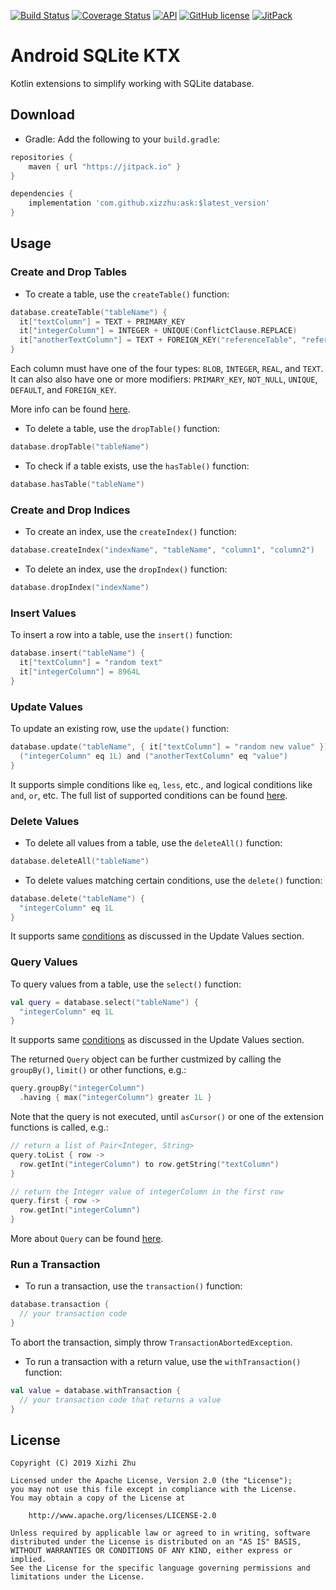 [![Build Status](https://img.shields.io/travis/xizzhu/ask.svg)](https://travis-ci.org/xizzhu/ask)
[![Coverage Status](https://img.shields.io/coveralls/github/xizzhu/ask.svg)](https://coveralls.io/github/xizzhu/ask)
[![API](https://img.shields.io/badge/API-21%2B-green.svg?style=flat)](https://developer.android.com/about/versions/android-5.0.html)
[![GitHub license](https://img.shields.io/badge/license-Apache%20License%202.0-blue.svg?style=flat)](https://www.apache.org/licenses/LICENSE-2.0)
[![JitPack](https://img.shields.io/jitpack/v/github/xizzhu/ask.svg)](https://jitpack.io/#xizzhu/ask)

Android SQLite KTX
==================

Kotlin extensions to simplify working with SQLite database.

Download
--------
* Gradle: Add the following to your `build.gradle`:
```gradle
repositories {
    maven { url "https://jitpack.io" }
}

dependencies {
    implementation 'com.github.xizzhu:ask:$latest_version'
}
```

Usage
-----
### Create and Drop Tables
* To create a table, use the `createTable()` function:
```kotlin
database.createTable("tableName") {
  it["textColumn"] = TEXT + PRIMARY_KEY
  it["integerColumn"] = INTEGER + UNIQUE(ConflictClause.REPLACE)
  it["anotherTextColumn"] = TEXT + FOREIGN_KEY("referenceTable", "referenceColumn")
}
```
Each column must have one of the four types: `BLOB`, `INTEGER`, `REAL`, and `TEXT`. It can also also have one or more modifiers: `PRIMARY_KEY`, `NOT_NULL`, `UNIQUE`, `DEFAULT`, and `FOREIGN_KEY`.

More info can be found [here](ask/src/main/kotlin/me/xizzhu/android/ask/db/ColumnModifier.kt).

* To delete a table, use the `dropTable()` function:
```kotlin
database.dropTable("tableName")
```

* To check if a table exists, use the `hasTable()` function:
```kotlin
database.hasTable("tableName")
```

### Create and Drop Indices
* To create an index, use the `createIndex()` function:
```kotlin
database.createIndex("indexName", "tableName", "column1", "column2")
```

* To delete an index, use the `dropIndex()` function:
```kotlin
database.dropIndex("indexName")
```

### Insert Values
To insert a row into a table, use the `insert()` function:
```kotlin
database.insert("tableName") {
  it["textColumn"] = "random text"
  it["integerColumn"] = 8964L
}
```

### Update Values
To update an existing row, use the `update()` function:
```kotlin
database.update("tableName", { it["textColumn"] = "random new value" }) {
  ("integerColumn" eq 1L) and ("anotherTextColumn" eq "value")
}
```
It supports simple conditions like `eq`, `less`, etc., and logical conditions like `and`, `or`, etc. The full list of supported conditions can be found [here](ask/src/main/kotlin/me/xizzhu/android/ask/db/Condition.kt).

### Delete Values
* To delete all values from a table, use the `deleteAll()` function:
```kotlin
database.deleteAll("tableName")
```

* To delete values matching certain conditions, use the `delete()` function:
```kotlin
database.delete("tableName") {
  "integerColumn" eq 1L
}
```
It supports same [conditions](ask/src/main/kotlin/me/xizzhu/android/ask/db/Condition.kt) as discussed in the Update Values section.

### Query Values
To query values from a table, use the `select()` function:
```kotlin
val query = database.select("tableName") {
  "integerColumn" eq 1L
}
```
It supports same [conditions](ask/src/main/kotlin/me/xizzhu/android/ask/db/Condition.kt) as discussed in the Update Values section.

The returned `Query` object can be further custmized by calling the `groupBy()`, `limit()` or other functions, e.g.:
```kotlin
query.groupBy("integerColumn")
  .having { max("integerColumn") greater 1L }
```

Note that the query is not executed, until `asCursor()` or one of the extension functions is called, e.g.:
```kotlin
// return a list of Pair<Integer, String>
query.toList { row ->
  row.getInt("integerColumn") to row.getString("textColumn")
}

// return the Integer value of integerColumn in the first row
query.first { row ->
  row.getInt("integerColumn")
}
```

More about `Query` can be found [here](ask/src/main/kotlin/me/xizzhu/android/ask/db/Query.kt).

### Run a Transaction
* To run a transaction, use the `transaction()` function:
```kotlin
database.transaction {
  // your transaction code
}
```
To abort the transaction, simply throw `TransactionAbortedException`.

* To run a transaction with a return value, use the `withTransaction()` function:
```kotlin
val value = database.withTransaction {
  // your transaction code that returns a value
}
```

License
-------
    Copyright (C) 2019 Xizhi Zhu

    Licensed under the Apache License, Version 2.0 (the "License");
    you may not use this file except in compliance with the License.
    You may obtain a copy of the License at

        http://www.apache.org/licenses/LICENSE-2.0

    Unless required by applicable law or agreed to in writing, software
    distributed under the License is distributed on an "AS IS" BASIS,
    WITHOUT WARRANTIES OR CONDITIONS OF ANY KIND, either express or implied.
    See the License for the specific language governing permissions and
    limitations under the License.
